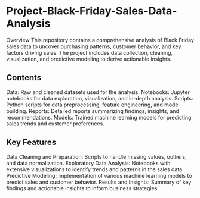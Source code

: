 # Project-Black-Friday-Sales-Data-Analysis
Overview This repository contains a comprehensive analysis of Black Friday sales data to uncover purchasing patterns, customer behavior, and key factors driving sales. The project includes data collection, cleaning, visualization, and predictive modeling to derive actionable insights.

## Contents
Data: Raw and cleaned datasets used for the analysis.
Notebooks: Jupyter notebooks for data exploration, visualization, and in-depth analysis.
Scripts: Python scripts for data preprocessing, feature engineering, and model building.
Reports: Detailed reports summarizing findings, insights, and recommendations.
Models: Trained machine learning models for predicting sales trends and customer preferences.

## Key Features
Data Cleaning and Preparation: Scripts to handle missing values, outliers, and data normalization.
Exploratory Data Analysis: Notebooks with extensive visualizations to identify trends and patterns in the sales data.
Predictive Modeling: Implementation of various machine learning models to predict sales and customer behavior.
Results and Insights: Summary of key findings and actionable insights to inform business strategies.

